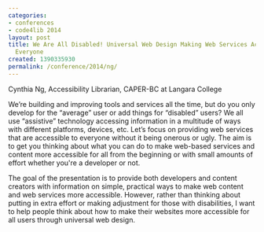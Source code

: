 ```yaml
---
categories:
- conferences
- code4lib 2014
layout: post
title: We Are All Disabled! Universal Web Design Making Web Services Accessible for
  Everyone
created: 1390335930
permalink: /conference/2014/ng/
---
```

Cynthia Ng, Accessibility Librarian, CAPER-BC at Langara College

We’re building and improving tools and services all the time, but do you only develop for the “average” user or add things for “disabled” users? We all use “assistive” technology accessing information in a multitude of ways with different platforms, devices, etc. Let’s focus on providing web services that are accessible to everyone without it being onerous or ugly. The aim is to get you thinking about what you can do to make web-based services and content more accessible for all from the beginning or with small amounts of effort whether you're a developer or not.

The goal of the presentation is to provide both developers and content creators with information on simple, practical ways to make web content and web services more accessible. However, rather than thinking about putting in extra effort or making adjustment for those with disabilities, I want to help people think about how to make their websites more accessible for all users through universal web design.
